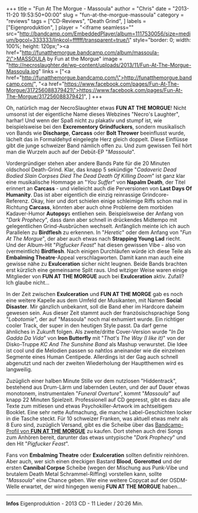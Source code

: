 +++
title = "﻿Fun At The Morgue - Massoula"
author = "Chris"
date = "2013-11-20 19:53:50+00:00"
slug = "fun-at-the-morgue-massoula"
category = "reviews"
tags = ["CD-Reviews", "Death Grind", ]
labels = ["Eigenproduktion", ]
player = "<iframe seamless=\"\" src=\"http://bandcamp.com/EmbeddedPlayer/album=1117530056/size=medium/bgcol=333333/linkcol=ffffff/transparent=true/\" style=\"border: 0; width: 100%; height: 120px;\"><a href=\"http://funatthemorgue.bandcamp.com/album/massoula-2\">MASSOULA by Fun at the Morgue</a></iframe>"
image = "http://necroslaughter.de/wp-content/uploads/2013/11/Fun-At-The-Morgue-Massoula.jpg"
links = ["<a href=\"http://funatthemorgue.bandcamp.com/\">http://funatthemorgue.bandcamp.com/</a>", "<a href=\"https://www.facebook.com/pages/Fun-At-The-Morgue/317256088379421\">https://www.facebook.com/pages/Fun-At-The-Morgue/317256088379421</a>", ]
+++

Oh, natürlich mag der NecroSlaughter etwas **FUN AT THE MORGUE**! Nicht umsonst ist der eigentliche Name dieses Webzines "Necro's Laughter", harhar! Und wenn der Spaß nicht zu plakativ und stumpf ist, wie beispielsweise bei den **Excrementory Grindfuckers**, sondern musikalisch von Bands wie **Discharge**, **Carcass** oder **Bolt Thrower** beeinflusst wurde, lächelt das in Formaldehyd eingelegte Herz gleich doppelt. Diese Einflüsse gibt die junge schweizer Band nämlich offen zu. Und zum gewissen Teil hört man die Wurzeln auch auf der Debüt-EP "_Massoula_".

Vordergründiger stehen aber andere Bands Pate für die 20 Minuten oldschool Death-Grind. Klar, das knapp 5 sekündige "_Cadaveric Dead Bodied Slain Corpses Died The Dead Death Of Killing Doom_" ist ganz klar eine musikalische Hommage an "_You Suffer_" von **Napalm Death**, der Titel erinnert an **Carcass** - und vielleicht auch die Perversionen von **Last Days Of Humanity**. Das ist aber eigentlich die einzig reinrassige Grindcore-Referenz. Okay, hier und dort schielen einige schleimige Riffs schon mal in Richtung **Carcass**, könnten aber auch ohne Probleme dem morbiden Kadaver-Humor **Autopsy**s entliehen sein. Beispielsweise der Anfang von "_Dark Prophecy_", dass dann aber schnell in drückendes Midtempo mit gelegentlichen Grind-Ausbrüchen wechselt.
Anfänglich meinte ich ich auch Parallelen zu **Birdflesh** zu erkennen. In "_Heretic_" oder dem Anfang von "_Fun At The Morgue_", der aber auch etwas nach **Strapping Young Lad** riecht. Und der Album-Hit "_Pigfucker Feast_" hat diesen gewissen Vibe - also von (vermeintlich) **Birdflesh**. Nach einigen Durchläufen würde ich diese Teile als **Embalming Theatre**-Appeal verschlagworten. Damit kann man auch eine gewisse nähe zu  **Exulceration** sicher nicht leugnen. Beide Bands brachten erst kürzlich eine gemeinsame Split raus. Und witziger Weise waren einige Mitglieder von **FUN AT THE MORGUE** auch bei **Exulceration** aktiv. Zufall? Ich glaube nicht...

In der Zeit zwischen **Exulceration** und **FUN AT THE MORGE** gab es noch eine weitere Kapelle aus dem Umfeld der Musikanten, mit Namen **Social Disaster**. Mir gänzlich unbekannt, soll die Band eher im Hardcore daheim gewesen sein. Aus dieser Zeit stammt auch der französischsprachige Song "_Lobotomie_", der auf "Massoula" noch mal exhumiert wurde. Ein richtiger cooler Track, der super in den heutigen Style passt. Da darf gerne ähnliches in Zukunft folgen.
Als zweite/dritte Cover-Version wurde "_In Da Gadda Da Vida_" von **Iron Butterfly** mit "_That's The Way (I like it)_" von der Disko-Truppe _KC And The Sunshine Band_ als Mashup verwurstet. Die Idee ist cool und die Melodien passen so nahtlos aneinander wie die einzelnen Segmente eines Human Centipede. Allerdings ist der Gag auch schnell abgenutzt und nach der zweiten Wiederholung der Hauptthemen wird es langweilig.

Zuzüglich einer halben Minute Stille vor dem nutzlosen "Hiddentrack", bestehend aus Drum-Lärm und labernden Leuten, und der auf Dauer etwas monotonem, instrumentalen "_Funeral Overture_", kommt "_Massoula_" auf knapp 22 Minuten Spielzeit. Professionell auf CD gepresst, gibt es dazu alle Texte zum mitlesen und etwas Psychokiller-Artwork im achtseitigem Booklet. Eine sehr nette Aufmachung, die manche Label-Geschichten locker in die Tasche steckt. Für 10 schweizer Franken, was aktuell etwas mehr als 8 Euro sind, zuzüglich Versand, gibt es die Scheibe über das <a href="http://funatthemorgue.bandcamp.com/">Bandcamp-Profil von **FUN AT THE MORGUE**</a> zu kaufen. Dort stehen auch drei Songs zum Anhören bereit, darunter das etwas untypische "_Dark Prophecy_" und den Hit "_Pigfucker Feast_".

Fans von **Embalming Theatre** oder **Exulceration** sollten definitiv reinhören. Aber auch, wer sich einen dreckigen Bastard **Blood**, **Gorerotted** und der ersten **Cannibal Corpse** Scheibe (wegen der Mischung aus Punk-Vibe und brutalem Death Metal Schrammel-Riffing) vorstellen kann, sollte "_Massoula_" eine Chance geben. Wer eine weitere Copycat auf der OSDM-Welle erwartet, der wird hingegen wenig **FUN AT THE MORGUE** haben...





---
**Infos**
Eigenproduktion - 2013
CD - 11 Lieder / 20:26 Min.
